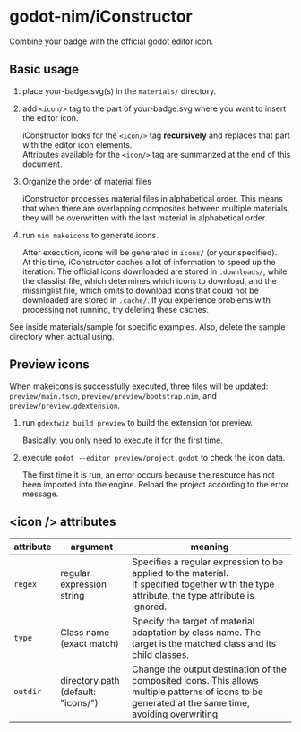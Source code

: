 # godot-nim/iConstructor

Combine your badge with the official godot editor icon.

## Basic usage

1. place your-badge.svg(s) in the `materials/` directory.

2. add `<icon/>` tag to the part of your-badge.svg where you want to insert the editor icon.

   iConstructor looks for the `<icon/>` tag **recursively** and replaces that part with the editor icon elements.  
   Attributes available for the `<icon/>` tag are summarized at the end of this document.

3. Organize the order of material files

   iConstructor processes material files in alphabetical order. This means that when there are overlapping composites between multiple materials, they will be overwritten with the last material in alphabetical order.

4. run `nim makeicons` to generate icons.

   After execution, icons will be generated in `icons/` (or your specified).  
   At this time, iConstructor caches a lot of information to speed up the iteration. The official icons downloaded are stored in `.downloads/`, while the classlist file, which determines which icons to download, and the missinglist file, which omits to download icons that could not be downloaded are stored in `.cache/`. If you experience problems with processing not running, try deleting these caches.

See inside materials/sample for specific examples. Also, delete the sample directory when actual using.

## Preview icons

When makeicons is successfully executed, three files will be updated: `preview/main.tscn`, `preview/preview/bootstrap.nim`, and `preview/preview.gdextension`.

1. run `gdextwiz build preview` to build the extension for preview.

   Basically, you only need to execute it for the first time.

2. execute `godot --editor preview/project.godot` to check the icon data.

   The first time it is run, an error occurs because the resource has not been imported into the engine. Reload the project according to the error message.

## \<icon /> attributes

| attribute | argument | meaning |
| - | - | - |
| `regex` | regular expression string | Specifies a regular expression to be applied to the material. <br> If specified together with the type attribute, the type attribute is ignored. |
| `type` | Class name (exact match) | Specify the target of material adaptation by class name. The target is the matched class and its child classes. |
| `outdir` | directory path (default: "icons/") | Change the output destination of the composited icons. This allows multiple patterns of icons to be generated at the same time, avoiding overwriting. |